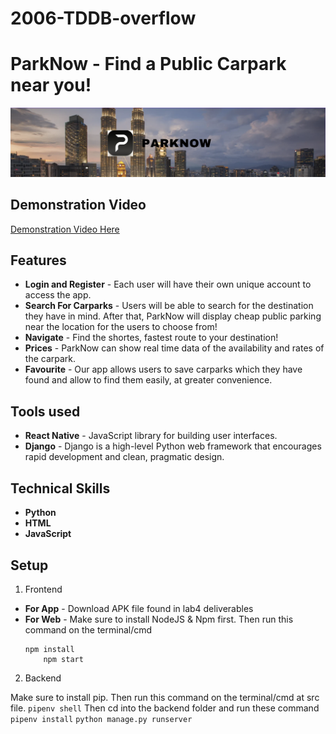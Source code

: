 # 2006-TDDB-overflow

# ParkNow - Find a Public Carpark near you!

![Alt text](https://github.com/Cyyy03/ParkNow/blob/main/ParkNow.jpg?raw=true "ParkNow")

## Demonstration Video
[Demonstration Video Here](https://drive.google.com/file/d/1b1sTN6kRUHBWPgeVg0ql1A2qlArkvxMj/view?usp=drive_link)

## Features
- **Login and Register** - Each user will have their own unique account to access the app.
- **Search For Carparks** - Users will be able to search for the destination they have in mind. After that, ParkNow will display cheap public parking near the location for the users to choose from!
- **Navigate** - Find the shortes, fastest route to your destination!
- **Prices** - ParkNow can show real time data of the availability and rates of the carpark.
- **Favourite** - Our app allows users to save carparks which they have found and allow to find them easily, at greater convenience.  


## Tools used
- **React Native** - JavaScript library for building user interfaces.
- **Django** - Django is a high-level Python web framework that encourages rapid development and clean, pragmatic design.

## Technical Skills
- **Python**
- **HTML**
- **JavaScript**

## Setup
1. Frontend

- **For App** - Download APK file found in lab4 deliverables
- **For Web** - Make sure to install NodeJS & Npm first. Then run this command on the terminal/cmd 
	```
	npm install
    	npm start
	```

2. Backend

 Make sure to install pip. Then run this command on the terminal/cmd at src file.
	```
	pipenv shell
	```
Then cd into the backend folder and run these command
	```
	pipenv install
	```
	```
    	python manage.py runserver
	```

